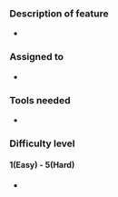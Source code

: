 ### Description of feature
*

### Assigned to
*

### Tools needed
*

### Difficulty level
#### 1(Easy) -  5(Hard)
*